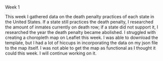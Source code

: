 Week 1

This week I gathered data on the death penalty practices of each state in the United States. If a state still practices the death penalty, I researched the amount of inmates currently on death row; if a state did not support it, I researched the year the death penalty became abolished. I struggled with creating a choropleth map on Leaflet this week. I was able to download the template, but I had a lot of hiccups in incorporating the data on my json file to the map itself. I was not able to get the map as functional as I thought it could this week. I will continue working on it. 
